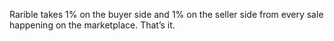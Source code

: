 Rarible takes 1% on the buyer side and 1% on the seller side from every sale happening on the marketplace. That’s it.
